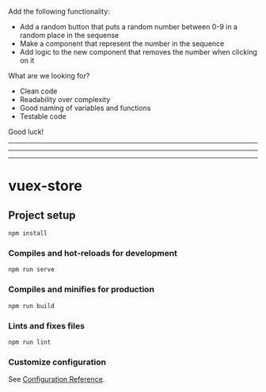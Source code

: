 
Add the following functionality:
- Add a random button that puts a random number between 0-9 in a random place in the sequense
- Make a component that represent the number in the sequence
- Add logic to the new component that removes the number when clicking on it

What are we looking for?
- Clean code
- Readability over complexity
- Good naming of variables and functions
- Testable code

Good luck!

***************************************************************************
***************************************************************************
***************************************************************************


# vuex-store

## Project setup
```
npm install
```

### Compiles and hot-reloads for development
```
npm run serve
```

### Compiles and minifies for production
```
npm run build
```

### Lints and fixes files
```
npm run lint
```

### Customize configuration
See [Configuration Reference](https://cli.vuejs.org/config/).

